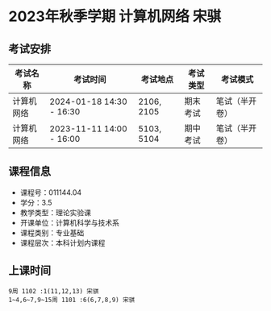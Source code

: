 # 2023年秋季学期 计算机网络 宋骐




## 考试安排

| 考试名称 | 考试时间 | 考试地点 | 考试类型 | 考试模式 |
| -------- | -------- | -------- | -------- | -------- |
| 计算机网络 | 2024-01-18 14:30 - 16:30 | 2106, 2105 | 期末考试 | 笔试（半开卷） |
| 计算机网络 | 2023-11-11 14:00 - 16:00 | 5103, 5104 | 期中考试 | 笔试（半开卷） |





## 课程信息

- 课程号：011144.04
- 学分：3.5
- 教学类型：理论实验课
- 开课单位：计算机科学与技术系
- 课程类别：专业基础
- 课程层次：本科计划内课程

## 上课时间

```
9周 1102 :1(11,12,13) 宋骐
1~4,6~7,9~15周 1101 :6(6,7,8,9) 宋骐
```

